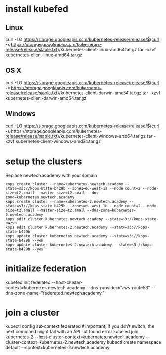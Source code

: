 # install kubefed

## Linux
curl -LO https://storage.googleapis.com/kubernetes-release/release/$(curl -s https://storage.googleapis.com/kubernetes-release/release/stable.txt)/kubernetes-client-linux-amd64.tar.gz
tar -xzvf kubernetes-client-linux-amd64.tar.gz

## OS X
curl -LO https://storage.googleapis.com/kubernetes-release/release/$(curl -s https://storage.googleapis.com/kubernetes-release/release/stable.txt)/kubernetes-client-darwin-amd64.tar.gz
tar -xzvf kubernetes-client-darwin-amd64.tar.gz

## Windows
curl -LO https://storage.googleapis.com/kubernetes-release/release/$(curl -s https://storage.googleapis.com/kubernetes-release/release/stable.txt)/kubernetes-client-windows-amd64.tar.gz
tar -xzvf kubernetes-client-windows-amd64.tar.gz

# setup the clusters

Replace newtech.academy with your domain

```
kops create cluster --name=kubernetes.newtech.academy --state=s3://kops-state-b429b --zones=eu-west-1a --node-count=2 --node-size=t2.small --master-size=t2.small --dns-zone=kubernetes.newtech.academy
kops create cluster --name=kubernetes-2.newtech.academy --state=s3://kops-state-b429b --zones=eu-west-1b --node-count=2 --node-size=t2.small --master-size=t2.small --dns-zone=kubernetes-2.newtech.academy
kops edit cluster kubernetes.newtech.academy --state=s3://kops-state-b429b
kops edit cluster kubernetes-2.newtech.academy --state=s3://kops-state-b429b
kops update cluster kubernetes.newtech.academy --state=s3://kops-state-b429b --yes
kops update cluster kubernetes-2.newtech.academy --state=s3://kops-state-b429b --yes
```

# initialize federation
kubefed init federated --host-cluster-context=kubernetes.newtech.academy --dns-provider="aws-route53" --dns-zone-name="federated.newtech.academy."

# join a cluster
kubectl config set-context federated # important, if you don't switch, the next command might fail with an API not found error
kubefed join kubernetes-2 --host-cluster-context=kubernetes.newtech.academy --cluster-context=kubernetes-2.newtech.academy
kubectl create namespace default --context=kubernetes-2.newtech.academy

